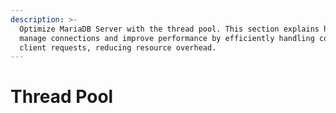 ```yaml
---
description: >-
  Optimize MariaDB Server with the thread pool. This section explains how to
  manage connections and improve performance by efficiently handling concurrent
  client requests, reducing resource overhead.
---
```


# Thread Pool

